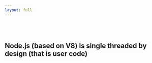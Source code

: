 ```yaml
---
layout: full
---
```


<br>
<br>

<h2 v-click>Node.<span class="text-red-500">js</span> (based on V8) is single threaded by design (that is user code)</h2>
